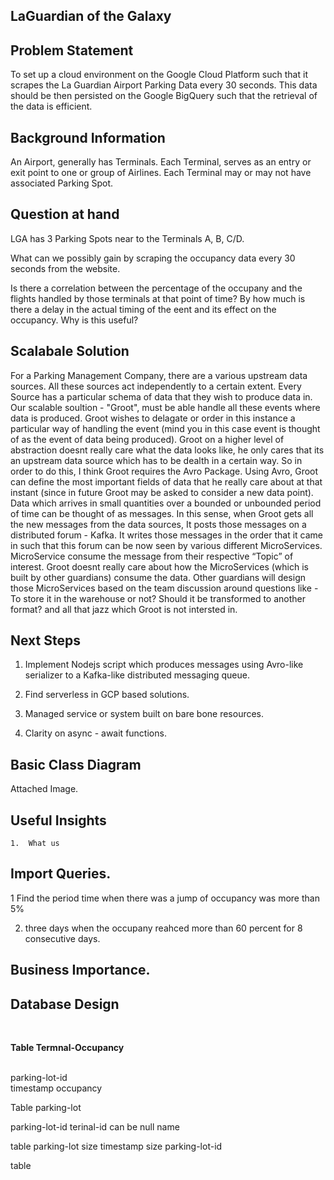 ## LaGuardian of the Galaxy 

## Problem Statement

To set up a cloud environment on the Google Cloud Platform such that it scrapes the La Guardian Airport Parking Data every 30 seconds. This data should be then persisted on the Google BigQuery such that the retrieval of the data is efficient.


## Background Information

An Airport, generally has Terminals. Each Terminal, serves as an entry or exit point to one or group of Airlines. Each Terminal may or may not have associated Parking Spot.

## Question at hand

LGA has 3 Parking Spots near to the Terminals A, B, C/D. 

What can we possibly gain by scraping the occupancy data every 30 seconds from the website. 

Is there a correlation between the percentage of the occupany and the flights handled by those terminals at that point of time? By how much is there a delay in the actual timing of the eent and its effect on the occupancy. Why is this useful? 

## Scalabale Solution

For a Parking Management Company, there are a various upstream data sources. All these sources act independently to a certain extent. Every Source has a particular schema of data that they wish to produce data in. Our scalable soultion - "Groot", must be able handle all these events where data is produced. Groot wishes to delagate or order in this instance a particular way of handling the event (mind you in this case event is thought of as the event of data being produced). Groot on a higher level of abstraction doesnt really care what the data looks like, he only cares that its an upstream data source which has to be dealth in a certain way. So in order to do this, I think Groot requires the Avro Package. Using Avro, Groot can define the most important fields of data that he really care about at that instant (since in future Groot may be asked to consider a new data point).
<br>
Data which arrives in small quantities over a bounded or unbounded period of time can be thought of as messages. In this sense, when Groot gets all the new messages from the data sources, It posts those messages on a distributed forum - Kafka. It writes those messages in the order that it came in such that this forum can be now seen by various different MicroServices. MicroService consume the message from their respective “Topic” of interest. Groot doesnt really care about how the MicroServices (which is built by other guardians) consume the data. Other guardians will design those MicroServices based on the team discussion around questions like - To store it in the warehouse or not? Should it be transformed to another format? and all that jazz which Groot is not intersted in.


## Next Steps

1. Implement Nodejs script which produces messages using Avro-like serializer to a Kafka-like distributed messaging queue.


2. Find serverless in GCP based solutions.


3. Managed service or system built on bare bone resources. 


4. Clarity on async - await functions.



## Basic Class Diagram

Attached Image.


## Useful Insights

	1.	What us 


## Import Queries.

1 Find the period time when there was a jump of occupancy was more than 5%

2. three days when the occupany reahced more than 60 percent for 8  consecutive days.





## Business Importance.



## Database Design
<br><p><b>
Table Termnal-Occupancy
</b></p><br>
parking-lot-id
<br>timestamp
occupancy 
<br>

Table parking-lot

parking-lot-id 
terinal-id  can be null
name


table parking-lot size
timestamp 
size
parking-lot-id



table 
